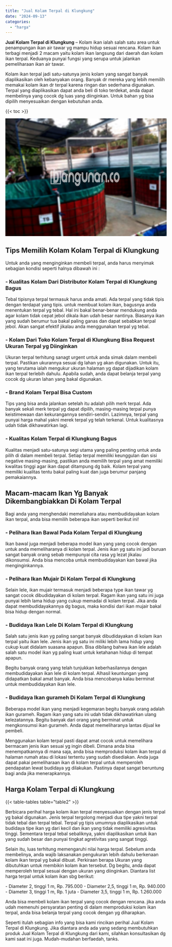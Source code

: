 ```yaml
---
title: "Jual Kolam Terpal di Klungkung"
date: "2024-09-13"
categories: 
  - "harga"
---
```


**Jual Kolam Terpal di Klungkung** – Kolam ikan ialah salah satu area untuk penampungan ikan air tawar yg mampu hidup sesuai rencana. Kolam ikan terbagi menjadi 2 macam yaitu kolam ikan langsung dari daerah dan kolam ikan terpal. Keduanya punyai fungsi yang serupa untuk jalankan pemeliharaan ikan air tawar.

Kolam ikan terpal jadi satu-satunya jenis kolam yang sangat banyak diaplikasikan oleh kebanyakan orang. Banyak dr mereka yang lebih memilih memakai kolam ikan dr terpal karena ringan dan sederhana digunakan. Terpal yang diaplikasikan dapat anda beli di toko terdekat, anda dapat membelinya yang cocok dg luas yang diinginkan. Untuk bahan yg bisa dipilih menyesuaikan dengan kebutuhan anda.

{{< toc >}}

![Jual Kolam Terpal di Klungkung](/images/jual-kolam-terpal-44.png)

## Tips Memilih Kolam Kolam Terpal di Klungkung

Untuk anda yang menginginkan membeli terpal, anda harus menyimak sebagian kondisi seperti halnya dibawah ini :

### \- Kualitas Kolam Dari Distributor Kolam Terpal di Klungkung Bagus

Tebal tipisnya terpal termasuk harus anda amati. Ada terpal yang tidak tipis dengan terdapat yang tipis. untuk membuat kolam ikan, bagusnya anda menentukan terpal yg tebal. Hal ini bakal benar-benar mendukung anda agar kolam tidak cepat jebol dikala ikan udah besar nantinya. Biasanya ikan yang sudah berumur tua bakal paling ganas dan dapat sebabkan terpal jebol. Akan sangat efektif jikalau anda menggunakan terpal yg tebal.

### \- Kolam Dari Toko Kolam Terpal di Klungkung Bisa Request Ukuran Terpal yg Diinginkan

Ukuran terpal terhitung sanagt urgent untuk anda simak dalam membeli terpal. Pastikan ukurannya sesuai dg lahan yg akan digunakan. Untuk itu, yang terutama ialah mengukur ukuran halaman yg dapat dijadikan kolam ikan terpal terlebih dahulu. Apabila sudah, anda dapat belanja terpal yang cocok dg ukuran lahan yang bakal digunakan.

### \- Brand Kolam Terpal Bisa Custom

Tips yang bisa anda jalankan setelah itu adalah pilih merk terpal. Ada banyak sekali merk terpal yg dapat dipilih, masing-masing terpal punya keistimewaan dan kekurangannya sendiri-sendiri. Lazimnya, terpal yang punyai harga mahal yakni merek terpal yg telah terkenal. Untuk kualitasnya udah tidak dikhawatirkan lagi.

### \- Kualitas Kolam Terpal di Klungkung Bagus

Kualitas menjadi satu-satunya segi utama yang paling penting untuk anda pilih di dalam membeli terpal. Setiap terpal memiliki keunggulan dan sisi negative masing-masing, pastikan anda memilih terpal yang amat memiliki kwalitas tinggi agar ikan dapat ditampung dg baik. Kolam terpal yang memiliki kualitas tentu bakal paling kuat dan juga berumur panjang pemakaiannya.

## Macam-macam Ikan Yg Banyak Dikembangbiakkan Di Kolam Terpal

Bagi anda yang menghendaki memeliahara atau membudidayakan kolam ikan terpal, anda bisa memilih beberapa ikan seperti berikut ini!

### \- Pelihara Ikan Bawal Pada Kolam Terpal di Klungkung

Ikan bawal juga menjadi beberapa model ikan yang yang cocok dengan untuk anda memeliharanya di kolam terpal. Jenis ikan yg satu ini jadi buruan sangat banyak orang sebab mempunyai cita rasa yg lezat jikalau dikonsumsi. Anda bisa mencoba untuk membudidayakan kan bawal jika menginginkannya.

### \- Pelihara Ikan Mujair Di Kolam Terpal di Klungkung

Selain lele, ikan mujair termasuk menjadi beberapa type ikan tawar yg sangat cocok dibudidayakan di kolam terpal. Ragam ikan yang satu ini juga punyai lebih lama hidup yang cukup memadai di kolam terpal. Jika anda dapat membudidayakannya dg bagus, maka kondisi dari ikan mujair bakal bisa hidup dengan normal.

### \- Budidaya Ikan Lele Di Kolam Terpal di Klungkung

Salah satu jenis ikan yg paling sangat banyak dibudidayakan di kolam ikan terpal yaitu ikan lele. Jenis ikan yg satu ini miliki lebih lama hidup yang cukup kuat didalam suasana apapun. Bisa dibilang bahwa ikan lele adalah salah satu model ikan yg paling kuat untuk ketahanan hidup di tempat apapun.

Begitu banyak orang yang telah tunjukkan keberhasilannya dengan membudidayakan ikan lele di kolam terpal. Alhasil keuntungan yang didapatkan bakal amat banyak. Anda bisa mencobanya kalau berminat untuk membudidayakan ikan lele.

### \- Budidaya Ikan gurameh Di Kolam Terpal di Klungkung

Beberapa model ikan yang menjadi kegemaran begitu banyak orang adalah ikan gurameh. Ragam ikan yang satu ini udah tidak dikhawatirkan ulang kelezatannya. Begitu banyak dari orang yang berminat untuk mengkonsumsi ikan gurameh. Anda dapat memeliharanya lantas dijual ke pembeli.

Menggunakan kolam terpal pasti dapat amat cocok untuk memelihara bermacam jenis ikan sesuai yg ingin dibeli. Dimana anda bisa menempatkannya di mana saja, anda bisa memproduksi kolam ikan terpal di halaman rumah atau di lokasi tertentu yang sudah disediakan. Anda juga dapat pakai pemeliharaan ikan di kolam terpal untuk memperoleh pendapatan lewat budidaya yg dilakukan. Pastinya dapat sangat beruntung bagi anda jika menerapkannya.

## Harga Kolam Terpal di Klungkung

{{< table-tables table="table2" >}}

Berbicara perihal harga kolam ikan terpal menyesuaikan dengan jenis terpal yg bakal digunakan. Jenis terpal tergolong menjadi dua tipe yakni terpal tidak tebal dan terpal tebal. Terpal yg tipis umumnya diaplikasikan untuk budidaya tipe ikan yg dari kecil dan ikan yang tidak memiliki agresivitas tinggi. Sementara terpal tebal sebaliknya, yakni diaplikasikan untuk ikan yang sudah besar dan punyai tingkat agretivitas yang sangat tinggi.

Selain itu, luas terhitung memengaruhi nilai harga terpal. Sebelum anda membelinya, anda wajib laksanakan pengukuran lebih dahulu berkenaan kolam ikan terpal yg bakal dibuat. Perkiraan berapa Ukuran yang dibutuhkan untuk membikin kolam ikan tersebut. Dg begitu, anda dapat memperoleh terpal sesuai dengan ukuran yang diinginkan. Diantara list harga terpal untuk kolam ikan sbg berikut:

\- Diameter 2, tinggi 1 m, Rp. 795.000 - Diameter 2,5, tinggi 1 m, Rp. 940.000 - Diameter 3, tinggi 1 m, Rp. 1 juta - Diameter 3,5, tinggi 1 m, Rp. 1.260.000

Anda bisa membeli kolam ikan terpal yang cocok dengan rencana. jika anda udah memenuhi persyaratan penting di dalam memproduksi kolam ikan terpal, anda bisa belanja terpal yang cocok dengan yg diharapkan.

Seperti itulah sebagian info yang bisa kami rincikan perihal Jual Kolam Terpal di Klungkung. Jika diantara anda ada yang sedang membutuhkan produk Jual Kolam Terpal di Klungkung dari kami, silahkan konsultasikan dg kami saat ini juga. Mudah-mudahan berfaedah, tanks.
